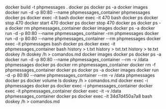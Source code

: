 docker build -t phpmessages .
docker ps
docker ps -a
docker images
docker run -d -p 80:80 --name phpmessages_container phpmessages
docker ps
docker exec -it bash
docker exec -it 470 bash
docker ps
docker stop 470
docker start 470
docker ps
docker stop 470
docker ps
docker ps -a
docker rm phpmessages_container
docker images
docker ps -a
docker run -d -p 80:80 --name phpmessages_container -rm phpmessages
docker run -d -p 80:80 --name phpmessages_container --rm phpmessages
docker exec -it phpmessages bash
docker ps
docker exec -it phpmessages_container bash
history > t.txt
history > txt.txt
history > te.txt
doskey /h
doskey /h > comandos.md
docker images
docker ps
docker ps -a
docker run -d -p 80:80 --name phpmessages_container --rm -v /data phpmessages
docker ps
docker rm phpmessages_container
docker rm -f  phpmessages_container
docker ps
docker ps -a
docker images
docker run -d -p 80:80 --name phpmessages_container --rm -v /data phpmessages
docker ps
docker volume ls
doskey /h > comandos.md
docker exec -i phpmessages
docker ps
docker exec -i phpmessages_container
docker exec -it phpmessages_container
docker exec -it -v /data phpmessages_container
docker ps
docker exec -it 34d7d450a7a8 bash
doskey /h > comandos.md
